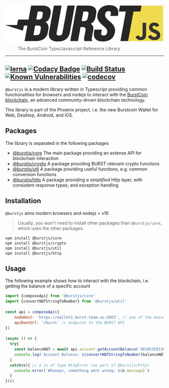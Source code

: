 <img src="../assets/burstjs.png" alt="burstjs" width="600" align="middle" />

> The BurstCoin Type/Javascript Reference Library

---
[![lerna](https://img.shields.io/badge/maintained%20with-lerna-cc00ff.svg)](https://lernajs.io/)
[![Codacy Badge](https://api.codacy.com/project/badge/Grade/81a6119af03d4a7e8a55c65999884709)](https://www.codacy.com/app/ohager/phoenix?utm_source=github.com&amp;utm_medium=referral&amp;utm_content=burst-apps-team/phoenix&amp;utm_campaign=Badge_Grade)
[![Build Status](https://travis-ci.org/burst-apps-team/phoenix.svg?branch=develop)](https://travis-ci.org/burst-apps-team/phoenix) 
[![Known Vulnerabilities](https://snyk.io/test/github/burst-apps-team/phoenix/badge.svg?targetFile=lib%2Fpackage.json)](https://snyk.io/test/github/burst-apps-team/phoenix?targetFile=lib%2Fpackage.json)
[![codecov](https://codecov.io/gh/burst-apps-team/phoenix/branch/develop/graph/badge.svg)](https://codecov.io/gh/burst-apps-team/phoenix)
---

`@burstjs` is a modern library written in Typescript providing common functionalities for _browsers_ and _nodejs_ to interact with the [BurstCoin blockchain](https://burstcoin.community/), 
an advanced community-driven blockchain technology.

This library is part of the Phoenix project, i.e. the new Burstcoin Wallet for Web, Desktop, Android, and iOS.

## Packages

The library is separated in the following packages

- [@burstjs/core](./modules/core.html) The main package providing an extense API for blockchain interaction
- [@burstjs/crypto](./modules/crypto.html) A package providing BURST relevant crypto functions
- [@burstjs/util](./modules/util.html) A package providing useful functions, e.g. common conversion functions 
- [@burstjs/http](./modules/http.html) A package providing a _simplified_ Http layer, with consistent response types, and exception handling


## Installation

`@burstjs` aims modern browsers and nodejs > v10 

> Usually, you won't need to install other packages than `@burstjs/core`, which uses the other packages.

```
npm install @burstjs/core
npm install @burstjs/crypto
npm install @burstjs/util
npm install @burstjs/http
```

## Usage

The following example shows how to interact with the blockchain, i.e. getting the balance of a specific account

```js
import {composeApi} from '@burstjs/core'
import {convertNQTStringToNumber} from '@burstjs/util'

const api = composeApi({
    nodeHost: 'https://wallet1.burst-team.us:2083', // one of the mainnet nodes
    apiRootUrl: '/burst' // endpoint to the BURST API
})

(async () => {
  try{
    const balanceNQT = await api.account.getAccountBalance('5810532812037266198') // poloniex exchange account
    console.log(`Account Balance: ${convertNQTStringToNumber(balanceNQT)} BURST`)  
  }
  catch(e){ // e is of type HttpError (as part of @burstjs/http)
    console.error(`Whooops, something went wrong: ${e.message}`)      
  }
})()

```





